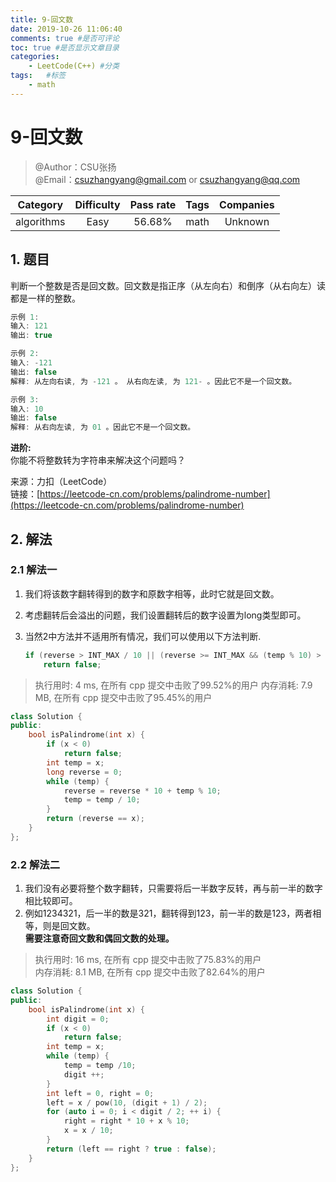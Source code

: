 ```yaml
---
title: 9-回文数
date: 2019-10-26 11:06:40
comments: true #是否可评论
toc: true #是否显示文章目录
categories: 
    - LeetCode(C++) #分类
tags:   #标签
    - math
---
```


# 9-回文数

> @Author：CSU张扬  
> @Email：csuzhangyang@gmail.com or csuzhangyang@qq.com

Category   | Difficulty | Pass rate| Tags   | Companies
:-:        | :-:        | :-:      | :-:    | :-: |
algorithms | Easy       | 56.68%   | math | Unknown

## 1. 题目

判断一个整数是否是回文数。回文数是指正序（从左向右）和倒序（从右向左）读都是一样的整数。

```c
示例 1:
输入: 121
输出: true

示例 2:
输入: -121
输出: false
解释: 从左向右读, 为 -121 。 从右向左读, 为 121- 。因此它不是一个回文数。

示例 3:
输入: 10
输出: false
解释: 从右向左读, 为 01 。因此它不是一个回文数。
```

**进阶:**  
你能不将整数转为字符串来解决这个问题吗？
<!--more-->
来源：力扣（LeetCode）  
链接：[https://leetcode-cn.com/problems/palindrome-number](https://leetcode-cn.com/problems/palindrome-number)

## 2. 解法

### 2.1 解法一

1. 我们将该数字翻转得到的数字和原数字相等，此时它就是回文数。
2. 考虑翻转后会溢出的问题，我们设置翻转后的数字设置为long类型即可。
3. 当然2中方法并不适用所有情况，我们可以使用以下方法判断.

    ```cpp
    if (reverse > INT_MAX / 10 || (reverse >= INT_MAX && (temp % 10) > 7))
        return false;
    ```

> 执行用时: 4 ms, 在所有 cpp 提交中击败了99.52%的用户
> 内存消耗: 7.9 MB, 在所有 cpp 提交中击败了95.45%的用户

```cpp
class Solution {
public:
    bool isPalindrome(int x) {
        if (x < 0)
            return false;
        int temp = x;
        long reverse = 0;
        while (temp) {
            reverse = reverse * 10 + temp % 10;
            temp = temp / 10;
        }
        return (reverse == x);
    }
};
```

### 2.2 解法二

1. 我们没有必要将整个数字翻转，只需要将后一半数字反转，再与前一半的数字相比较即可。
2. 例如1234321，后一半的数是321，翻转得到123，前一半的数是123，两者相等，则是回文数。  
**需要注意奇回文数和偶回文数的处理。**

> 执行用时: 16 ms, 在所有 cpp 提交中击败了75.83%的用户  
> 内存消耗: 8.1 MB, 在所有 cpp 提交中击败了82.64%的用户

```cpp
class Solution {
public:
    bool isPalindrome(int x) {
        int digit = 0;
        if (x < 0)
            return false;
        int temp = x;
        while (temp) {
            temp = temp /10;
            digit ++;
        }
        int left = 0, right = 0;
        left = x / pow(10, (digit + 1) / 2);
        for (auto i = 0; i < digit / 2; ++ i) {
            right = right * 10 + x % 10;
            x = x / 10;
        }
        return (left == right ? true : false);
    }
};
```

